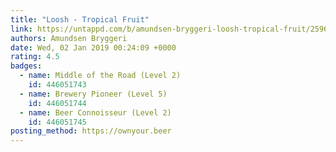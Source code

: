 ```yaml
---
title: "Loosh - Tropical Fruit"
link: https://untappd.com/b/amundsen-bryggeri-loosh-tropical-fruit/2596360
authors: Amundsen Bryggeri
date: Wed, 02 Jan 2019 00:24:09 +0000
rating: 4.5
badges:
  - name: Middle of the Road (Level 2)
    id: 446051743
  - name: Brewery Pioneer (Level 5)
    id: 446051744
  - name: Beer Connoisseur (Level 2)
    id: 446051745
posting_method: https://ownyour.beer
---
```

